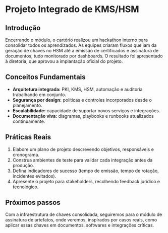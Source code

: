 # Projeto Integrado de KMS/HSM

## Introdução

Encerrando o módulo, o cartório realizou um hackathon interno para consolidar todos os aprendizados. As equipes criaram fluxos que iam da geração de chaves no HSM até a emissão de certificados e assinatura de documentos, tudo monitorado por dashboards. O resultado foi apresentado à diretoria, que aprovou a implantação oficial do projeto.

## Conceitos Fundamentais

- **Arquitetura integrada:** PKI, KMS, HSM, automação e auditoria trabalhando em conjunto.
- **Segurança por design:** políticas e controles incorporados desde o planejamento.
- **Escalabilidade:** capacidade de suportar novos serviços e integrações.
- **Documentação viva:** diagramas, playbooks e runbooks atualizados continuamente.

## Práticas Reais

1. Elabore um plano de projeto descrevendo objetivos, responsáveis e cronograma.
2. Construa ambientes de teste para validar cada integração antes da produção.
3. Defina indicadores de sucesso (tempo de emissão, tempo de rotação, incidentes evitados).
4. Apresente o projeto para stakeholders, recolhendo feedback jurídico e tecnológico.

## Próximos passos

Com a infraestrutura de chaves consolidada, seguiremos para o módulo de assinatura de artefatos, onde veremos, inspirados por casos reais, como aplicar essas chaves em documentos, softwares e integrações críticas.
